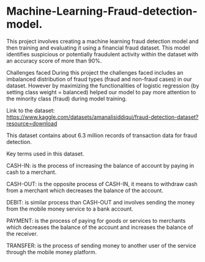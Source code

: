 # Machine-Learning-Fraud-detection-model.
This project involves creating a machine learning fraud detection model and then training and evaluating it using a financial fraud dataset. This model identifies suspicious or potentially fraudulent activity within the dataset with an accuracy score of more than 90%.


Challenges faced 
During this project the challenges faced includes an imbalanced distribution of fraud types (fraud and non-fraud cases) in our dataset. However by maximizing the functionalities of logistic regression (by setting class weight = balanced) helped our model to pay more attention to the minority class (fraud) during model training.


Link to the dataset: https://www.kaggle.com/datasets/amanalisiddiqui/fraud-detection-dataset?resource=download


This dataset contains about 6.3 million records of transaction data for fraud detection.


Key terms used in this dataset.

CASH-IN: is the process of increasing the balance of
account by paying in cash to a merchant.

CASH-OUT: is the opposite process of CASH-IN, it
means to withdraw cash from a merchant which decreases
the balance of the account.

DEBIT: is similar process than CASH-OUT and involves sending the money from the mobile money service to a bank account.

PAYMENT: is the process of paying for goods or services to merchants which decreases the balance of the account and increases the balance of the receiver.

TRANSFER: is the process of sending money to another user of the service through the mobile money platform.


